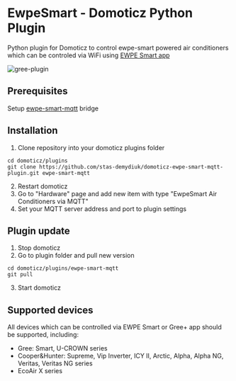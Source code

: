 # EwpeSmart - Domoticz Python Plugin
Python plugin for Domoticz to control ewpe-smart powered air conditioners which can be controled via WiFi using [EWPE Smart app](https://play.google.com/store/apps/details?id=com.gree.ewpesmart)

![gree-plugin](https://user-images.githubusercontent.com/2734836/49314936-aeffd700-f4f4-11e8-96a7-11310dac543c.PNG)

## Prerequisites

Setup [ewpe-smart-mqtt](https://github.com/stas-demydiuk/ewpe-smart-mqtt) bridge

## Installation

1. Clone repository into your domoticz plugins folder
```
cd domoticz/plugins
git clone https://github.com/stas-demydiuk/domoticz-ewpe-smart-mqtt-plugin.git ewpe-smart-mqtt
```
2. Restart domoticz
3. Go to "Hardware" page and add new item with type "EwpeSmart Air Conditioners via MQTT"
4. Set your MQTT server address and port to plugin settings

## Plugin update

1. Stop domoticz
2. Go to plugin folder and pull new version
```
cd domoticz/plugins/ewpe-smart-mqtt
git pull
```
3. Start domoticz

## Supported devices
All devices which can be controlled via EWPE Smart or Gree+ app should be supported, including:

- Gree: Smart, U-CROWN series
- Cooper&Hunter: Supreme, Vip Inverter, ICY II, Arctic, Alpha, Alpha NG, Veritas, Veritas NG series
- EcoAir X series
